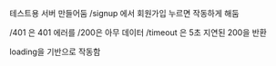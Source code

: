 테스트용 서버 만들어둠 /signup 에서 회원가입 누르면 작동하게 해둠

/401 은 401 에러를
/200은 아무 데이터
/timeout 은 5초 지연된 200을 반환

loading을 기반으로 작동함
